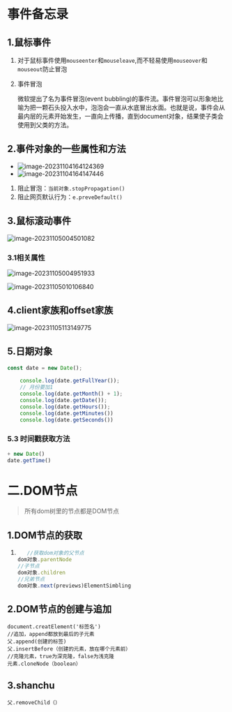# 事件备忘录

## 1.鼠标事件

1. 对于鼠标事件使用`mouseenter`和`mouseleave`,而不轻易使用`mouseover`和`mouseout`防止冒泡

2. 事件冒泡

   微软提出了名为事件冒泡(event bubbling)的事件流。事件冒泡可以形象地比喻为把一颗石头投入水中，泡泡会一直从水底冒出水面。也就是说，事件会从最内层的元素开始发生，一直向上传播，直到document对象，结果使子类会使用到父类的方法。

## 2.事件对象的一些属性和方法

- ![image-20231104164124369](C:\Users\张吉勇\AppData\Roaming\Typora\typora-user-images\image-20231104164124369.png)
- ![image-20231104164147446](C:\Users\张吉勇\AppData\Roaming\Typora\typora-user-images\image-20231104164147446.png)

1. 阻止冒泡：`当前对象.stopPropagation()`
2. 阻止网页默认行为：`e.preveDefault()`

## 3.鼠标滚动事件

![image-20231105004501082](C:\Users\张吉勇\AppData\Roaming\Typora\typora-user-images\image-20231105004501082.png)

### 3.1相关属性

![image-20231105004951933](C:\Users\张吉勇\AppData\Roaming\Typora\typora-user-images\image-20231105004951933.png)

![image-20231105010106840](C:\Users\张吉勇\AppData\Roaming\Typora\typora-user-images\image-20231105010106840.png)

## 4.client家族和offset家族

![image-20231105113149775](C:\Users\张吉勇\AppData\Roaming\Typora\typora-user-images\image-20231105113149775.png)

## 5.日期对象

```javascript
const date = new Date();
    
    console.log(date.getFullYear());
    // 月份要加1
    console.log(date.getMonth() + 1);
    console.log(date.getDate());
    console.log(date.getHours());
    console.log(date.getMinutes())
    console.log(date.getSeconds())
```

### 5.3 时间戳获取方法

```javascript
+ new Date()
date.getTime()
```

# 二.DOM节点

> 所有dom树里的节点都是DOM节点

## 1.DOM节点的获取

1. ```javascript
      //获取dom对象的父节点
   dom对象.parentNode
   //子节点
   dom对象.children
   //兄弟节点
   dom对象.next(previews)ElementSimbling
   ```
   
   
   
   
   
   

## 2.DOM节点的创建与追加

```
document.creatElement('标签名')
//追加，append都放到最后的子元素
父.append(创建的标签)
父.insertBefore（创建的元素，放在哪个元素前）
//克隆元素，true为深克隆，false为浅克隆
元素.cloneNode（boolean）
```

## 3.shanchu

```
父.removeChild（）
```

